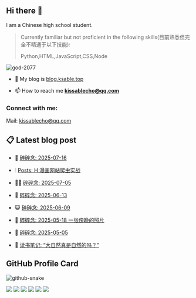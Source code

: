 ## Hi there 👋

I am a Chinese high school student.

>Currently familiar but not proficient in the following skills(目前熟悉但完全不精通于以下技能):
>
>Python,HTML,JavaScript,CSS,Node


<p align="left"> <img src="https://komarev.com/ghpvc/?username=god-2077&label=Profile%20views&color=0e75b6&style=flat" alt="god-2077" /> </p>

- 📝 My blog is [blog.ksable.top](https://blog.ksable.top/)

- 📫 How to reach me **kissablecho@qq.com**



<h3 align="left">Connect with me:</h3>
<p align="center">

Mail: [kissablecho@qq.com](mailto:kissablecho@qq.com)

## 📋 Latest blog post

<!-- BLOG-POST-LIST:START -->
- 👹 [碎碎念: 2025-07-16](https://blog.ksable.top/2025/07/15/sui-sui-nian-2025-07-19/) 

- 🕯 [Posts: H 漫画网站爬虫实战](https://blog.ksable.top/2025/07/12/posts-h-man-hua-wang-zhan-pa-chong-shi-zhan/) 

- 🧑‍🏫 [碎碎念: 2025-07-05](https://blog.ksable.top/2025/07/05/sui-sui-nian-2025-07-05/) 

- 🤩 [碎碎念: 2025-06-13](https://blog.ksable.top/2025/06/12/sui-sui-nian-2025-06-13/) 

- 😺 [碎碎念: 2025-06-09](https://blog.ksable.top/2025/06/09/sui-sui-nian-2025-06-09/) 

- 🐲 [碎碎念: 2025-05-18 一张傍晚的照片](https://blog.ksable.top/2025/05/18/sui-sui-nian-2025-05-18-yi-zhang-bang-wan-de-zhao-pian/) 

- 🦆 [碎碎念: 2025-05-05](https://blog.ksable.top/2025/05/04/sui-sui-nian-2025-05-05/) 

- 🎉 [读书笔记: “大自然真是自然的吗？”](https://blog.ksable.top/2025/05/04/du-shu-bi-ji-da-zi-ran-zhen-shi-zi-ran-de-ma/) 
<!-- BLOG-POST-LIST:END -->

## GitHub Profile Card

<picture>
  <source media="(prefers-color-scheme: dark)" srcset="https://god-2077.buasis.eu.org/github-contribution-grid-snake/github-snake-dark.svg" />
  <source media="(prefers-color-scheme: light)" srcset="https://god-2077.buasis.eu.org/github-contribution-grid-snake/github-snake.svg" />
  <img alt="github-snake" src="https://god-2077.buasis.eu.org/github-contribution-grid-snake/github-snake-dark.svg" />
</picture>

[![](https://god-2077.buasis.eu.org/profile-3d-contrib/profile-night-rainbow.svg)](https://github.com/God-2077)
[![](https://god-2077.buasis.eu.org/profile-summary-card-output/tokyonight/0-profile-details.svg)](https://github.com/God-2077)
[![](https://god-2077.buasis.eu.org/profile-summary-card-output/tokyonight/1-repos-per-language.svg)](https://github.com/God-2077) [![](https://god-2077.buasis.eu.org/profile-summary-card-output/tokyonight/2-most-commit-language.svg)](https://github.com/God-2077)
[![](https://god-2077.buasis.eu.org/profile-summary-card-output/tokyonight/3-stats.svg)](https://github.com/God-2077) [![](https://god-2077.buasis.eu.org/profile-summary-card-output/tokyonight/4-productive-time.svg)](https://github.com/God-2077)
